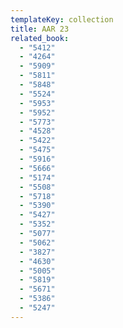 ```yaml
---
templateKey: collection
title: AAR 23
related_book:
  - "5412"
  - "4264"
  - "5909"
  - "5811"
  - "5848"
  - "5524"
  - "5953"
  - "5952"
  - "5773"
  - "4528"
  - "5422"
  - "5475"
  - "5916"
  - "5666"
  - "5174"
  - "5508"
  - "5718"
  - "5390"
  - "5427"
  - "5352"
  - "5077"
  - "5062"
  - "3827"
  - "4630"
  - "5005"
  - "5819"
  - "5671"
  - "5386"
  - "5247"
---
```

